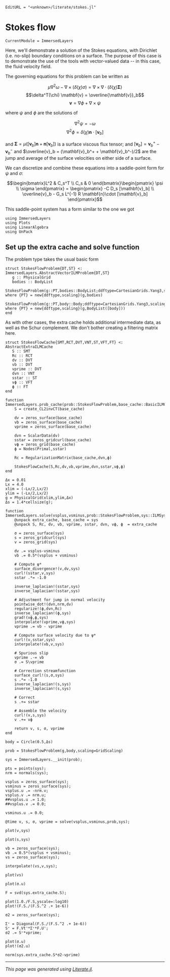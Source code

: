 ```@meta
EditURL = "<unknown>/literate/stokes.jl"
```

# Stokes flow

```@meta
CurrentModule = ImmersedLayers
```

Here, we'll demonstrate a solution of the Stokes equations,
with Dirichlet (i.e. no-slip) boundary conditions on a surface.
The purpose of this case is to demonstrate the use of the tools with
vector-valued data -- in this case, the fluid velocity field.

The governing equations for this problem can be written as

$$\mu \nabla^2 \omega - \nabla \times (\delta(\chi) \sigma) = \nabla\times \nabla \cdot (\delta(\chi)\mathbf{\Sigma})$$
$$\delta^T(\chi) \mathbf{v} = \overline{\mathbf{v}}_b$$
$$\mathbf{v} = \nabla \phi + \nabla\times \psi$$

where $\psi$ and $\phi$ are the solutions of

$$\nabla^2 \psi = -\omega$$
$$\nabla^2 \phi = \delta(\chi) \mathbf{n}\cdot [\mathbf{v}_b]$$

and $\mathbf{\Sigma} = \mu ([\mathbf{v}_b]\mathbf{n} + \mathbf{n} [\mathbf{v}_b])$ is a surface viscous flux tensor;
and $[\mathbf{v}_b] = \mathbf{v}_b^+ - \mathbf{v}_b^-$ and $\overline{v}_b = (\mathbf{v}_b^+ + \mathbf{v}_b^-)/2$ are
the jump and average of the surface velocities on either side of a surface.

We can discretize and combine these equations into a saddle-point form for $\psi$ and $\sigma$:

$$\begin{bmatrix}L^2 & C_s^T \\ C_s & 0 \end{bmatrix}\begin{pmatrix} \psi \\ \sigma \end{pmatrix} = \begin{pmatrix} -C D_s [\mathbf{v}_b]  \\ \overline{v}_b - G_s L^{-1} R \mathbf{n}\cdot [\mathbf{v}_b]  \end{pmatrix}$$

This saddle-point system has a form similar to the one we got

````@example stokes
using ImmersedLayers
using Plots
using LinearAlgebra
using UnPack
````

## Set up the extra cache and solve function
The problem type takes the usual basic form

````@example stokes
struct StokesFlowProblem{DT,ST} <: ImmersedLayers.AbstractVectorILMProblem{DT,ST}
   g :: PhysicalGrid
   bodies :: BodyList
   StokesFlowProblem(g::PT,bodies::BodyList;ddftype=CartesianGrids.Yang3,scaling=IndexScaling) where {PT} = new{ddftype,scaling}(g,bodies)
   StokesFlowProblem(g::PT,body::Body;ddftype=CartesianGrids.Yang3,scaling=IndexScaling) where {PT} = new{ddftype,scaling}(g,BodyList([body]))
end
````

As with other cases, the extra cache holds additional intermediate data, as well as
the Schur complement. We don't bother creating a filtering matrix here.

````@example stokes
struct StokesFlowCache{SMT,RCT,DVT,VNT,ST,VFT,FT} <: AbstractExtraILMCache
   S :: SMT
   Rc :: RCT
   dv :: DVT
   vb :: DVT
   vprime :: DVT
   dvn :: VNT
   sstar :: ST
   vϕ :: VFT
   ϕ :: FT
end

function ImmersedLayers.prob_cache(prob::StokesFlowProblem,base_cache::BasicILMCache)
    S = create_CL2invCT(base_cache)

    dv = zeros_surface(base_cache)
    vb = zeros_surface(base_cache)
    vprime = zeros_surface(base_cache)

    dvn = ScalarData(dv)
    sstar = zeros_gridcurl(base_cache)
    vϕ = zeros_grid(base_cache)
    ϕ = Nodes(Primal,sstar)

    Rc = RegularizationMatrix(base_cache,dvn,ϕ)

    StokesFlowCache(S,Rc,dv,vb,vprime,dvn,sstar,vϕ,ϕ)
end

Δx = 0.01
Lx = 4.0
xlim = (-Lx/2,Lx/2)
ylim = (-Lx/2,Lx/2)
g = PhysicalGrid(xlim,ylim,Δx)
Δs = 1.4*cellsize(g);

function ImmersedLayers.solve(vsplus,vsminus,prob::StokesFlowProblem,sys::ILMSystem)
    @unpack extra_cache, base_cache = sys
    @unpack S, Rc, dv, vb, vprime, sstar, dvn, vϕ, ϕ  = extra_cache

    σ = zeros_surface(sys)
    s = zeros_gridcurl(sys)
    v = zeros_grid(sys)

    dv .= vsplus-vsminus
    vb .= 0.5*(vsplus + vsminus)

    # Compute ψ*
    surface_divergence!(v,dv,sys)
    curl!(sstar,v,sys)
    sstar .*= -1.0

    inverse_laplacian!(sstar,sys)
    inverse_laplacian!(sstar,sys)

    # Adjustment for jump in normal velocity
    pointwise_dot!(dvn,nrm,dv)
    regularize!(ϕ,dvn,Rc)
    inverse_laplacian!(ϕ,sys)
    grad!(vϕ,ϕ,sys)
    interpolate!(vprime,vϕ,sys)
    vprime .= vb - vprime

    # Compute surface velocity due to ψ*
    curl!(v,sstar,sys)
    interpolate!(vb,v,sys)

    # Spurious slip
    vprime .-= vb
    σ .= S\vprime

    # Correction streamfunction
    surface_curl!(s,σ,sys)
    s .*= -1.0
    inverse_laplacian!(s,sys)
    inverse_laplacian!(s,sys)

    # Correct
    s .+= sstar

    # Assemble the velocity
    curl!(v,s,sys)
    v .+= vϕ

    return v, s, σ, vprime
end

body = Circle(0.5,Δs)

prob = StokesFlowProblem(g,body,scaling=GridScaling)

sys = ImmersedLayers.__init(prob);

pts = points(sys);
nrm = normals(sys);

vsplus = zeros_surface(sys);
vsminus = zeros_surface(sys);
vsplus.u .= -nrm.v;
vsplus.v .= nrm.u;
##vsplus.u .= 1.0;
##vsplus.v .= 0.0;

vsminus.u .= 0.0;

@time v, s, σ, vprime = solve(vsplus,vsminus,prob,sys);

plot(v,sys)

plot(s,sys)

vb = zeros_surface(sys);
vb .= 0.5*(vsplus + vsminus);
vs = zeros_surface(sys);

interpolate!(vs,v,sys);

plot(vs)

plot(σ.u)

F = svd(sys.extra_cache.S);

plot(1.0./F.S,yscale=:log10)
plot!(F.S./(F.S.^2 .+ 1e-6))

σ2 = zeros_surface(sys);

Σ⁺ = Diagonal(F.S./(F.S.^2 .+ 1e-6))
S⁺ = F.Vt'*Σ⁺*F.U';
σ2 .= S⁺*vprime;

plot(σ.u)
plot!(σ2.u)

norm(sys.extra_cache.S*σ2-vprime)
````

---

*This page was generated using [Literate.jl](https://github.com/fredrikekre/Literate.jl).*

